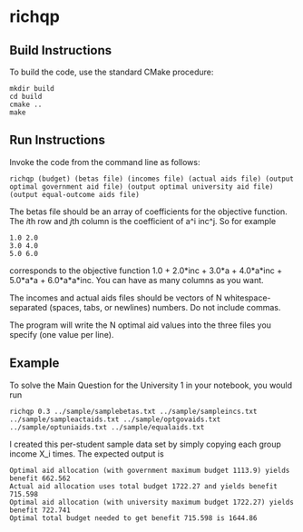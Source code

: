 # richqp

## Build Instructions

To build the code, use the standard CMake procedure:

````
mkdir build
cd build
cmake ..
make
````

## Run Instructions

Invoke the code from the command line as follows:

    richqp (budget) (betas file) (incomes file) (actual aids file) (output optimal government aid file) (output optimal university aid file) (output equal-outcome aids file)
    
The betas file should be an array of coefficients for the objective function. The *i*th row and *j*th column is the coefficient of a^i inc^j. So for example
````
1.0 2.0
3.0 4.0
5.0 6.0
````
corresponds to the objective function 1.0 + 2.0\*inc + 3.0\*a + 4.0\*a\*inc + 5.0\*a\*a + 6.0\*a\*a\*inc. You can have as many columns as you want.

The incomes and actual aids files should be vectors of N whitespace-separated (spaces, tabs, or newlines) numbers. Do not include commas.

The program will write the N optimal aid values into the three files you specify (one value per line).

## Example

To solve the Main Question for the University 1 in your notebook, you would run

    richqp 0.3 ../sample/samplebetas.txt ../sample/sampleincs.txt ../sample/sampleactaids.txt ../sample/optgovaids.txt ../sample/optuniaids.txt ../sample/equalaids.txt

I created this per-student sample data set by simply copying each group income X_i times. The expected output is

````
Optimal aid allocation (with government maximum budget 1113.9) yields benefit 662.562
Actual aid allocation uses total budget 1722.27 and yields benefit 715.598
Optimal aid allocation (with university maximum budget 1722.27) yields benefit 722.741
Optimal total budget needed to get benefit 715.598 is 1644.86
````